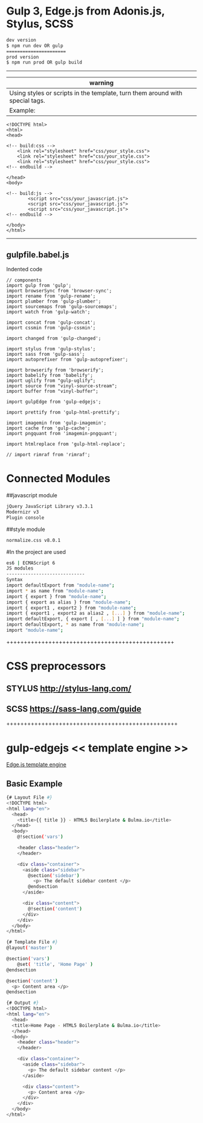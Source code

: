 # Gulp 3, Edge.js from Adonis.js, Stylus, SCSS

```sh
dev version
$ npm run dev OR gulp
======================
prod version
$ npm run prod OR gulp build
```
***
| warning |
| ------ |
| Using styles or scripts in the template, turn them around with special tags.|
| Example: |
```
<!DOCTYPE html>
<html>
<head>

<!-- build:css -->
	<link rel="stylesheet" href="css/your_style.css">
	<link rel="stylesheet" href="css/your_style.css">
	<link rel="stylesheet" href="css/your_style.css">
<!-- endbuild -->

</head>
<body>

<!-- build:js -->
		<script src="css/your_javascript.js">
		<script src="css/your_javascript.js">
		<script src="css/your_javascript.js">
<!-- endbuild -->

</body>
</html>
```
***
## gulpfile.babel.js

Indented code

	// components
	import gulp from 'gulp';
	import browserSync from 'browser-sync';
	import rename from 'gulp-rename';
	import plumber from 'gulp-plumber';
	import sourcemaps from 'gulp-sourcemaps';
	import watch from 'gulp-watch';

	import concat from 'gulp-concat';
	import cssmin from 'gulp-cssmin';

	import changed from 'gulp-changed';

	import stylus from 'gulp-stylus';
	import sass from 'gulp-sass';
	import autoprefixer from 'gulp-autoprefixer';

	import browserify from 'browserify';
	import babelify from 'babelify';
	import uglify from "gulp-uglify";
	import source from "vinyl-source-stream";
	import buffer from "vinyl-buffer";

	import gulpEdge from 'gulp-edgejs';

	import prettify from 'gulp-html-prettify';

	import imagemin from 'gulp-imagemin';
	import cache from 'gulp-cache';
	import pngquant from 'imagemin-pngquant';

	import htmlreplace from 'gulp-html-replace';

	// import rimraf from 'rimraf';


# Connected Modules
##javascript module
```sh
jQuery JavaScript Library v3.3.1
Modernizr v3
Plugin console
```
##style module
```sh
normalize.css v8.0.1
```

#In the project are used
```sh
es6 | ECMAScript 6
JS modules
-----------------------------
Syntax
import defaultExport from "module-name"; 
import * as name from "module-name"; 
import { export } from "module-name"; 
import { export as alias } from "module-name"; 
import { export1 , export2 } from "module-name"; 
import { export1 , export2 as alias2 , [...] } from "module-name"; 
import defaultExport, { export [ , [...] ] } from "module-name"; 
import defaultExport, * as name from "module-name"; 
import "module-name";
```

++++++++++++++++++++++++++++++++++++++++++++++++

# CSS preprocessors
## STYLUS http://stylus-lang.com/
## SCSS https://sass-lang.com/guide

+++++++++++++++++++++++++++++++++++++++++++++++++

# gulp-edgejs << template engine >>
[Edge.js template engine](http://edge.adonisjs.com)
## Basic Example
```sh
{# Layout File #}
<!DOCTYPE html>
<html lang="en">
  <head>
	<title>{{ title }} - HTML5 Boilerplate & Bulma.io</title>
  </head>
  <body>
	@!section('vars')

    <header class="header">
    </header>

    <div class="container">
      <aside class="sidebar">
        @section('sidebar') 
          <p> The default sidebar content </p>
        @endsection
      </aside>

      <div class="content">
        @!section('content') 
      </div>
    </div>
  </body>
</html>
```

```sh
{# Template File #}
@layout('master')

@section('vars')
    @set( 'title', 'Home Page' )
@endsection

@section('content')
  <p> Content area </p>
@endsection
```

```sh
{# Output #}
<!DOCTYPE html>
<html lang="en">
  <head>
  <title>Home Page - HTML5 Boilerplate & Bulma.io</title>
  </head>
  <body>
    <header class="header">
    </header>

    <div class="container">
      <aside class="sidebar">
        <p> The default sidebar content </p>
      </aside>

      <div class="content">
        <p> Content area </p>
      </div>
    </div>
  </body>
</html>
```
